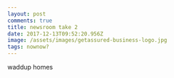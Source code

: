 ```yaml
---
layout: post
comments: true
title: newsroom take 2
date: 2017-12-13T09:52:20.956Z
image: /assets/images/getassured-business-logo.jpg
tags: nownow?
---
```

waddup homes
